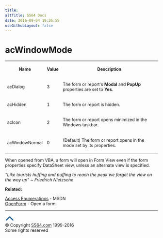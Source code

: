 ```yaml
---
title:
altTitle: SS64 Docs
date: 2016-09-04 19:26:55
useGithubLayout: false
---
```

<!-- #BeginLibraryItem "/Library/head_access.lbi" --><!-- #EndLibraryItem --><h1>acWindowMode</h1>
<table>
<tbody><tr><th><p>Name</p></th><th><p>Value</p></th><th><p>Description</p></th></tr>
<tr><td><p>acDialog</p></td><td><p>3</p></td><td><p>The form or report's <b>Modal</b> and <b>PopUp</b> properties are set to <b>Yes</b>.</p></td></tr>
<tr><td><p>acHidden</p></td><td><p>1</p></td><td><p>The form or report is hidden.</p></td></tr>
<tr><td><p>acIcon</p></td><td><p>2</p></td><td><p>The form or report opens minimized in the Windows taskbar.</p></td></tr>
<tr><td><p>acWindowNormal</p></td><td><p>0</p></td><td><p> (Default) The form or report opens in the mode set by its properties.</p></td></tr></tbody></table>
<p>When opened from VBA, a form will open in Form View even if the form properties specify DataSheet view, unless an alternate view is specified. <br>
</p>
<p class="quote"><i> “Like tourists huffing and puffing to reach the peak we forget the view on the way up” ~ Friedrich Nietzsche</i></p>
<p><b>Related:</b></p>
<p><a href="http://msdn.microsoft.com/en-us/library/ff841597.aspx">Access Enumerations</a> - MSDN<br>
<a href="openform.html">OpenForm</a> - Open a form.</p><!-- #BeginLibraryItem "/Library/foot_access.lbi" --><p><script async="" src="//pagead2.googlesyndication.com/pagead/js/adsbygoogle.js"></script>
<!-- access -->

<hr>
<div id="bl" class="footer"><a href="#"><img src="../images/top.png" width="30" height="22" alt="Back to the Top"></a></div>
<div id="br" class="footer, tagline">© Copyright <a href="http://ss64.com/">SS64.com</a> 1999-2016<br>
Some rights reserved</div><!-- #EndLibraryItem -->

